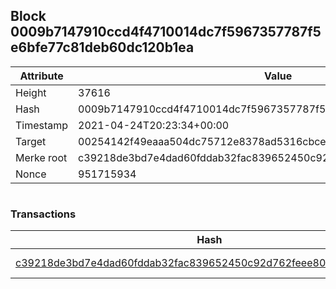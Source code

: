 ## Block 0009b7147910ccd4f4710014dc7f5967357787f5e6bfe77c81deb60dc120b1ea

Attribute | Value
--- | ---
Height | 37616
Hash | 0009b7147910ccd4f4710014dc7f5967357787f5e6bfe77c81deb60dc120b1ea
Timestamp | 2021-04-24T20:23:34+00:00
Target | 00254142f49eaaa504dc75712e8378ad5316cbcead634704b3734b6271167cc4
Merke root | c39218de3bd7e4dad60fddab32fac839652450c92d762feee8054af87d0ac5a5
Nonce | 951715934

```

```

### Transactions

Hash | Amount
--- | ---
[c39218de3bd7e4dad60fddab32fac839652450c92d762feee8054af87d0ac5a5](c39218de3bd7e4dad60fddab32fac839652450c92d762feee8054af87d0ac5a5.md) | 10.00000000 SKEPTI 
